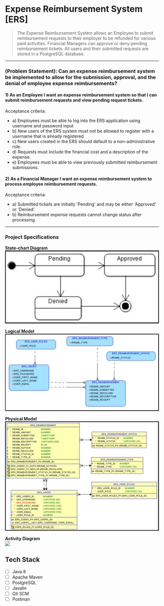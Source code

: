 # Expense Reimbursement System [ERS]
> The Expense Reimbursement System allows an Employee to submit reimbursement requests to their employer to be refunded for various paid activities. Financial Managers can approve or deny pending reimbursement tickets. All users and their submitted requests are stored in a PostgreSQL database.

---
### (Problem Statement): Can an expense reimbursement system be implemented to allow for the submission, approval, and the denial of employee expense reimbursements?

#### 1) As an Employee I want an expense reimbursement system so that I can submit reimbursement requests and view pending request tickets.
Acceptance criteria:
  * a) Employees must be able to log into the ERS application using username and password input
  * b) New users of the ERS system must not be allowed to register with a username that is already registered
  * c) New users created in the ERS should default to a non-administrative role.
  * d) Requests must include the financial cost and a description of the expense.
  * e) Employees must be able to view previously submitted reimbursement submissions.

#### 2) As a Financial Manager I want an expense reimbursement system to process employee reimbursement requests.
Acceptance criteria:
  * a) Submitted tickets are initially 'Pending' and may be either 'Approved' or 'Denied'.
  * b) Reimbursement expense requests cannot change status after processing.
---

### Project Specifications

**State-chart Diagram** 
<br>
![](./assets/state.png)
<br>

**Logical Model**
<br>
![](./assets/logical.png)
<br>

**Physical Model**
<br>
![](./assets/physical.png)
<br>

**Activity Diagram**
<br>
![](./assets/activity.png")
<br>

## Tech Stack
- [ ] Java 8
- [ ] Apache Maven
- [ ] PostgreSQL
- [ ] Javalin
- [ ] Git SCM
- [ ] Postman
